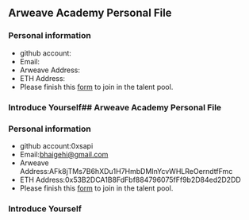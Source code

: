 ## Arweave Academy Personal File

### Personal information

- github account:
- Email:
- Arweave Address:
- ETH Address:
- Please finish this [form](https://docs.google.com/forms/d/e/1FAIpQLSfWA5fIIcBgmRppm3jNz5vmf9Mai_QMVil-2pO4r7YKn_Zhtw/viewform?usp=sf_link) to join in the talent pool.

### Introduce Yourself## Arweave Academy Personal File

### Personal information

- github account:0xsapi
- Email:bhaigehi@gmail.com
- Arweave Address:AFk8jTMs7B6hXDu1H7HmbDMInYcvWHLReOerndtfFmc
- ETH Address:0x53B2DCA1B8FdFbf884796075fFf9b2D84ed2D2DD
- Please finish this [form](https://docs.google.com/forms/d/e/1FAIpQLSfWA5fIIcBgmRppm3jNz5vmf9Mai_QMVil-2pO4r7YKn_Zhtw/viewform?usp=sf_link) to join in the talent pool.

### Introduce Yourself

